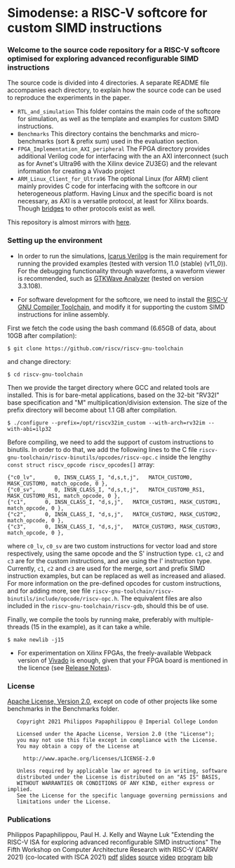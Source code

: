 # Simodense: a RISC-V softcore for custom SIMD instructions

### Welcome to the source code repository for a RISC-V softcore optimised for exploring advanced reconfigurable SIMD instructions

The source code is divided into 4 directories. A separate README file accompanies each directory, to explain how the source code can be used to reproduce the experiments in the paper.

- ``RTL_and_simulation`` This folder contains the main code of the softcore for simulation, as well as the template and examples for custom SIMD instructions. 
- ``Benchmarks`` This directory contains the benchmarks and micro-benchmarks (sort & prefix sum) used in the evaluation section.
- ``FPGA_Implementation_AXI_peripheral`` The FPGA directory provides additional Verilog code for interfacing with the an AXI interconnect (such as for Avnet's Ultra96 with the Xilinx device ZU3EG) and the relevant information for creating a Vivado project
- ``ARM_Linux_Client_for_Ultra96`` The optional Linux (for ARM) client mainly provides C code for interfacing with the softcore in our heterogeneous platform. Having Linux and the specific board is not necessary, as AXI is a versatile protocol, at least for Xilinx boards. Though [bridges](https://github.com/ZipCPU/wb2axip) to other protocols exist as well. 

This repository is almost mirrors with [here](http://philippos.info/simdsoftcore/).

### Setting up the environment 

- In order to run the simulations, [Icarus Verilog](http://iverilog.icarus.com/) is the main requirement for running the provided examples (tested with version 11.0 (stable) (v11_0)). For the debugging functionality through waveforms, a waveform viewer is recommended, such as [GTKWave Analyzer](http://gtkwave.sourceforge.net/) (tested on version 3.3.108).

- For software development for the softcore, we need to install the [RISC-V GNU Compiler Toolchain](https://github.com/riscv/riscv-gnu-toolchain), and modify it for supporting the custom SIMD instructions for inline assembly.

First we fetch the code using the bash command (6.65GB of data, about 10GB after compilation):

    $ git clone https://github.com/riscv/riscv-gnu-toolchain

and change directory:

    $ cd riscv-gnu-toolchain
    
Then we provide the target directory where GCC and related tools are installed. This is for bare-metal applications, based on the 32-bit "RV32I" base specification and "M" multiplication/division extension. The size of the prefix directory will become about 1.1 GB after compilation.

    $ ./configure --prefix=/opt/riscv32im_custom --with-arch=rv32im --with-abi=ilp32    

Before compiling, we need to add the support of custom instructions to binutils. In order to do that, we add the following lines to the C file `riscv-gnu-toolchain/riscv-binutils/opcodes/riscv-opc.c` inside the lengthy `const struct riscv_opcode riscv_opcodes[]` array:

	{"c0_lv",      0, INSN_CLASS_I, "d,s,t,j",   MATCH_CUSTOM0, MASK_CUSTOM0, match_opcode, 0 },
	{"c0_sv",      0, INSN_CLASS_I, "d,s,t,j",   MATCH_CUSTOM0_RS1, MASK_CUSTOM0_RS1, match_opcode, 0 },
	{"c1",      0, INSN_CLASS_I, "d,s,j",   MATCH_CUSTOM1, MASK_CUSTOM1, match_opcode, 0 },
	{"c2",      0, INSN_CLASS_I, "d,s,j",   MATCH_CUSTOM2, MASK_CUSTOM2, match_opcode, 0 },
	{"c3",      0, INSN_CLASS_I, "d,s,j",   MATCH_CUSTOM3, MASK_CUSTOM3, match_opcode, 0 },

where ``c0_lv``, ``c0_sv`` are two custom instructions for vector load and store respectively, using the same opcode and the S' instruction type. `c1`, `c2` and `c3` are for the custom instructions, and are using the I' instruction type. Currently, `c1`, `c2` and `c3` are used for the merge, sort and prefix SIMD instruction examples, but can be replaced as well as increased and aliased. For more information on the pre-defined opcodes for custom instructions, and for adding more, see file `riscv-gnu-toolchain/riscv-binutils/include/opcode/riscv-opc.h`. The equivalent files are also included in the `riscv-gnu-toolchain/riscv-gdb`, should this be of use.

Finally, we compile the tools by running make, preferably with multiple-threads (15 in the example), as it can take a while.

	$ make newlib -j15

- For experimentation on Xilinx FPGAs, the freely-available Webpack version of [Vivado](https://www.xilinx.com/support/download.html) is enough, given that your FPGA board is mentioned in the licence (see [Release Notes](https://www.xilinx.com/support/documentation/sw_manuals/xilinx2020_1/ug973-vivado-release-notes-install-license.pdf)).

### License

[Apache License, Version 2.0](https://opensource.org/licenses/Apache-2.0), except on code of other projects like some benchmarks in the Benchmarks folder.
```
   Copyright 2021 Philippos Papaphilippou @ Imperial College London

   Licensed under the Apache License, Version 2.0 (the "License");
   you may not use this file except in compliance with the License.
   You may obtain a copy of the License at

     http://www.apache.org/licenses/LICENSE-2.0

   Unless required by applicable law or agreed to in writing, software
   distributed under the License is distributed on an "AS IS" BASIS,
   WITHOUT WARRANTIES OR CONDITIONS OF ANY KIND, either express or implied.
   See the License for the specific language governing permissions and
   limitations under the License.
```
   
### Publications

Philippos Papaphilippou, Paul H. J. Kelly and Wayne Luk "Extending the RISC-V ISA for exploring advanced reconfigurable SIMD instructions" The Fifth Workshop on Computer Architecture Research with RISC-V (CARRV 2021) (co-located with ISCA 2021) [pdf](https://carrv.github.io/2021/papers/CARRV2021_paper_86_Papaphilippou.pdf) [slides](https://carrv.github.io/2021/slides/CARRV2021_slides_86_Papaphilippou.pdf) [source](http://philippos.info/simdsoftcore/) [video](https://carrv.github.io/2021/videos/CARRV2021_full_86_Papaphilippou.html) [program](https://carrv.github.io/2021) [bib](./simdcarrv.bib)   
